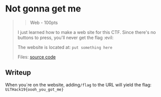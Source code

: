 # Not gonna get me
> > Web - 100pts
>
>I just learned how to make a web site for this CTF. Since there's no buttons to press, 
>you'll never get the flag :evil:
>
>The website is located at: `put something here`
>
>Files: 
>[source code](./scr/)

## Writeup

When you´re on the website, adding`/flag` to the URL will yield the flag: 
`UiTHack19{oooh_you_got_me}`